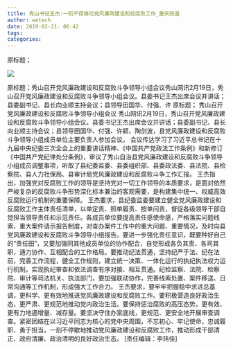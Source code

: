 ```yaml
---
title: 秀山书记王杰:一刻不停推动党风廉政建设和反腐败工作_重庆频道
author: wetech
date: 2019-02-21- 06:42
tags: 
categories: 
---
```

原标题；
<!-- more -->
                
<img align="center" border="0" src="http://p2.ifengimg.com/a/2016/0810/204c433878d5cf9size1_w16_h16.png" />
                
            
原标题；秀山召开党风廉政建设和反腐败斗争领导小组会议秀山网讯2月19日，秀山召开党风廉政建设和反腐败斗争领导小组会议。县委书记王杰出席会议并讲话；县委副书记、县长向业顺主持会议；县领导田国华、付强、许
原标题；
秀山召开党风廉政建设和反腐败斗争领导小组会议
秀山网讯2月19日，秀山召开党风廉政建设和反腐败斗争领导小组会议。县委书记王杰出席会议并讲话；县委副书记、县长向业顺主持会议；县领导田国华、付强、许颖、陶剑波，县党风廉政建设和反腐败斗争领导小组成员单位主要负责人参加会议。
会议传达学习了习近平总书记在十九届中央纪委三次全会上的重要讲话精神、《中国共产党政法工作条例》和新修订《中国共产党纪律处分条例》，审议了秀山自治县党风廉政建设和反腐败斗争领导小组成员调整事项，听取了县纪委监委、县委组织部、县委政法委、县法院、县检察院、县人力社保局、县审计局党风廉政建设和反腐败斗争工作汇报。
王杰指出，加强党对反腐败工作的领导是坚持党对一切工作领导的本质要求，是面对依然严峻复杂的反腐败斗争形势深化标本兼治的客观需要，是构建集中统一、权威高效反腐败运行机制的重要保障。
王杰要求，县纪委监委要建立健全党风廉政建设和反腐败工作主体责任清单，以单定责、照单履责、按单问责，督促各级领导干部自觉担当领导责任和示范责任。各成员单位要提高责任感使命感，严格落实问题线索、重大案件请示报告制度，对查办案件工作中的重大问题、重要情况，及时向县党风廉政建设和反腐败斗争领导小组报告。要进一步强化责任意识，既要种好自己的“责任田”，又要加强同其他成员单位的协作配合，自觉形成各负其责、各司其职，通力协作、互相配合的工作格局。要推动纪法贯通，坚持纪严于法、纪在法前，完善工作流程，健全工作规则，建立统一决策、一体化运行的执纪执法权力运行机制，实现执纪审查和依法调查有序对接、相互贯通。纪检监察、法院、检察院、审计等司法机关、执法部门，要加强联动协作，完善线索处置、案件移送、日常沟通等工作机制，形成强大工作合力。
王杰要求，要牢牢把握稳中求进总基调，更科学、更有效地推进党风廉政建设和反腐败工作。要积极营造良好政治生态，更严肃、更规范地推动党内政治生活。要保持惩治腐败的高压态势，更有效、更有力地遏增量、减存量。要坚决守住办案底线，更规范、更安全地开展审查调查。紧密团结在以习近平同志为核心的党中央周围，不忘初心、牢记使命，忠诚履职、勇于担当，一刻不停歇地推动党风廉政建设和反腐败工作，推动形成干部清正、政府清廉、政治清明的良好政治生态。
[责任编辑：李玮佳]
            
